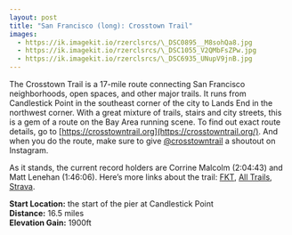 ```yaml
---
layout: post
title: "San Francisco (long): Crosstown Trail"
images:
  - https://ik.imagekit.io/rzerclsrcs/\_DSC0895__M8sohQa8.jpg
  - https://ik.imagekit.io/rzerclsrcs/\_DSC1055_V2QMbFsZPw.jpg
  - https://ik.imagekit.io/rzerclsrcs/\_DSC6935_UNupV9jnB.jpg
---
```


The Crosstown Trail is a 17-mile route connecting San Francisco neighborhoods,
open spaces, and other major trails. It runs from Candlestick Point in the
southeast corner of the city to Lands End in the northwest corner. With a great
mixture of trails, stairs and city streets, this is a gem of a route on the Bay
Area running scene. To find out exact route details, go to
[https://crosstowntrail.org](https://crosstowntrail.org/). And when you do the
route, make sure to give
[@crosstowntrail](https://www.instagram.com/crosstowntrail) a shoutout on
Instagram.

As it stands, the current record holders are Corrine Malcolm (2:04:43) and Matt
Lenehan (1:46:06). Here’s more links about the trail:
[FKT](https://fastestknowntime.com/route/crosstown-trail-ca), [All
Trails](https://www.alltrails.com/trail/us/california/san-francisco-crosstown-trail),
[Strava](https://www.strava.com/segments/22802987).

**Start Location:** the start of the pier at Candlestick Point<br>
**Distance:** 16.5 miles<br>
**Elevation Gain:** 1900ft
